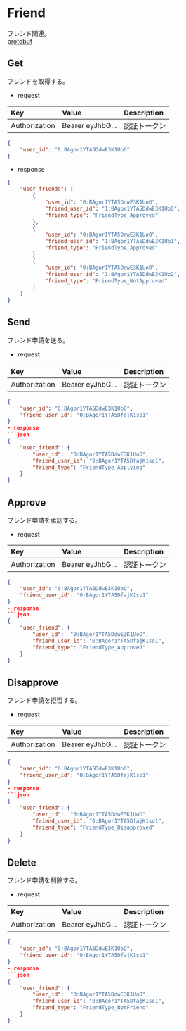 # Friend
フレンド関連。  
[protobuf](https://github.com/game-core/gocrafter/tree/main/docs/proto/api/game/friend)  

## Get
フレンドを取得する。
- request

| Key | Value | Description |
| :--- | :--- | :--- |
| Authorization | Bearer eyJhbG... | 認証トークン |
```json
{
    "user_id": "0:BAgor1YTA5DdwE3K1UoO"
}
```
- response
```json
{
    "user_friends": [
        {
            "user_id": "0:BAgor1YTA5DdwE3K1UoO",
            "friend_user_id": "1:BAgor1YTA5DdwE3K1UoO",
            "friend_type": "FriendType_Approved"
        },
        {
            "user_id": "0:BAgor1YTA5DdwE3K1UoO",
            "friend_user_id": "1:BAgor1YTA5DdwE3K1Uo1",
            "friend_type": "FriendType_Approved"
        }
        {
            "user_id": "0:BAgor1YTA5DdwE3K1UoO",
            "friend_user_id": "1:BAgor1YTA5DdwE3K1Uo2",
            "friend_type": "FriendType_NotApproved"
        }
    ]
}
```

## Send
フレンド申請を送る。
- request

| Key | Value | Description |
| :--- | :--- | :--- |
| Authorization | Bearer eyJhbG... | 認証トークン |
```json
{
    "user_id": "0:BAgor1YTA5DdwE3K1UoO",
    "friend_user_id": "0:BAgor1YTA5DfajK1so1"
}
- response
```json
{
    "user_friend": {
        "user_id":  "0:BAgor1YTA5DdwE3K1UoO",
        "friend_user_id": "0:BAgor1YTA5DfajK1so1",
        "friend_type": "FriendType_Applying"
    }
}
```

## Approve
フレンド申請を承認する。
- request

| Key | Value | Description |
| :--- | :--- | :--- |
| Authorization | Bearer eyJhbG... | 認証トークン |
```json
{
    "user_id": "0:BAgor1YTA5DdwE3K1UoO",
    "friend_user_id": "0:BAgor1YTA5DfajK1so1"
}
- response
```json
{
    "user_friend": {
        "user_id":  "0:BAgor1YTA5DdwE3K1UoO",
        "friend_user_id": "0:BAgor1YTA5DfajK1so1",
        "friend_type": "FriendType_Approved"
    }
}
```

## Disapprove
フレンド申請を拒否する。
- request

| Key | Value | Description |
| :--- | :--- | :--- |
| Authorization | Bearer eyJhbG... | 認証トークン |
```json
{
    "user_id": "0:BAgor1YTA5DdwE3K1UoO",
    "friend_user_id": "0:BAgor1YTA5DfajK1so1"
}
- response
```json
{
    "user_friend": {
        "user_id":  "0:BAgor1YTA5DdwE3K1UoO",
        "friend_user_id": "0:BAgor1YTA5DfajK1so1",
        "friend_type": "FriendType_Disapproved"
    }
}
```

## Delete
フレンド申請を削除する。
- request

| Key | Value | Description |
| :--- | :--- | :--- |
| Authorization | Bearer eyJhbG... | 認証トークン |
```json
{
    "user_id": "0:BAgor1YTA5DdwE3K1UoO",
    "friend_user_id": "0:BAgor1YTA5DfajK1so1"
}
- response
```json
{
    "user_friend": {
        "user_id":  "0:BAgor1YTA5DdwE3K1UoO",
        "friend_user_id": "0:BAgor1YTA5DfajK1so1",
        "friend_type": "FriendType_NotFriend"
    }
}
```


